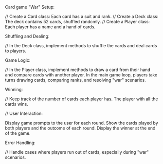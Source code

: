 Card game "War" Setup:

// Create a Card class: Each card has a suit and rank. 
// Create a Deck class: The deck contains 52 cards, shuffled randomly. 
// Create a Player class: Each player has a name and a hand of cards. 


Shuffling and Dealing:

// In the Deck class, implement methods to shuffle the cards and deal cards to players. 


Game Logic:

// In the Player class, implement methods to draw a card from their hand and compare cards with another player. In the main game loop, players take turns drawing cards, comparing ranks, and resolving "war" scenarios. 


Winning:

// Keep track of the number of cards each player has. The player with all the cards wins. 


// User Interaction:

Display game prompts to the user for each round. Show the cards played by both players and the outcome of each round. Display the winner at the end of the game. 


Error Handling:

// Handle cases where players run out of cards, especially during "war" scenarios.
